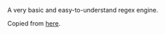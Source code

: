 A very basic and easy-to-understand regex engine.  

Copied from [here](http://www.gamedev.net/page/resources/_/technical/general-programming/finite-state-machines-and-regular-expressions-r3176).
